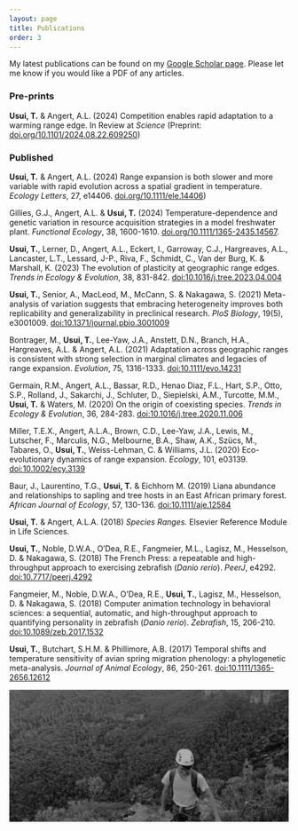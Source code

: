 ```yaml
---
layout: page
title: Publications
order: 3
---
```


My latest publications can be found on my [Google Scholar page](https://scholar.google.ca/citations?user=aGFgshoAAAAJ&hl=en). Please let me know if you would like a PDF of any articles.
### Pre-prints

**Usui, T.** & Angert, A.L. (2024) Competition enables rapid adaptation to a warming range edge. In Review at *Science* (Preprint: [doi.org/10.1101/2024.08.22.609250](https://www.biorxiv.org/content/10.1101/2024.08.22.609250v1))

### Published

**Usui, T.** & Angert, A.L. (2024) Range expansion is both slower and more variable with rapid evolution across a spatial gradient in temperature. *Ecology Letters*, 27, e14406. [doi.org/10.1111/ele.14406](https://onlinelibrary.wiley.com/doi/full/10.1111/ele.14406))

Gillies, G.J., Angert, A.L. & **Usui, T.** (2024) Temperature-dependence and genetic variation in resource acquisition strategies in a model freshwater plant. *Functional Ecology*, 38, 1600-1610. [doi.org/10.1111/1365-2435.14567](https://besjournals.onlinelibrary.wiley.com/doi/full/10.1111/1365-2435.14567).

**Usui, T.**, Lerner, D., Angert, A.L., Eckert, I., Garroway, C.J., Hargreaves, A.L., Lancaster, L.T., Lessard, J-P., Riva, F., Schmidt, C., Van der Burg, K. & Marshall, K. (2023) The evolution of plasticity at geographic range edges. *Trends in Ecology & Evolution*, 38, 831-842. [doi:10.1016/j.tree.2023.04.004](https://www.cell.com/trends/ecology-evolution/fulltext/S0169-5347(23)00084-8)

**Usui, T.**, Senior, A., MacLeod, M., McCann, S. & Nakagawa, S. (2021) Meta-analysis of variation suggests that embracing heterogeneity improves both replicability and generalizability in preclinical research. *PloS Biology*, 19(5), e3001009. [doi:10.1371/journal.pbio.3001009](https://journals.plos.org/plosbiology/article?id=10.1371/journal.pbio.3001009)

Bontrager, M., **Usui, T.**, Lee-Yaw, J.A., Anstett, D.N., Branch, H.A., Hargreaves, A.L. & Angert, A.L. (2021) Adaptation across geographic ranges is consistent with strong selection in marginal climates and legacies of range expansion. *Evolution*, 75, 1316-1333. [doi:10.1111/evo.14231](https://onlinelibrary.wiley.com/doi/10.1111/evo.14231)

Germain, R.M., Angert, A.L., Bassar, R.D., Henao Diaz, F.L., Hart, S.P., Otto, S.P., Rolland, J., Sakarchi, J., Schluter, D., Siepielski, A.M., Turcotte, M.M., **Usui, T.** & Waters, M. (2020) On the origin of coexisting species. *Trends in Ecology & Evolution*, 36, 284-283. [doi:10.1016/j.tree.2020.11.006](https://www.cell.com/trends/ecology-evolution/fulltext/S0169-5347(20)30339-6)

Miller, T.E.X., Angert, A.L.A., Brown, C.D., Lee-Yaw, J.A., Lewis, M., Lutscher, F., Marculis, N.G., Melbourne, B.A., Shaw, A.K., Szücs, M., Tabares, O., **Usui, T.**, Weiss-Lehman, C. & Williams, J.L. (2020) Eco-evolutionary dynamics of range expansion. *Ecology*, 101, e03139. [doi:10.1002/ecy.3139](https://esajournals.onlinelibrary.wiley.com/doi/abs/10.1002/ecy.3139)

Baur, J., Laurentino, T.G., **Usui, T.** & Eichhorn M. (2019) Liana abundance and relationships to sapling and tree hosts in an East African primary forest. *African Journal of Ecology*, 57, 130-136. [doi:10.1111/aje.12584](https://onlinelibrary.wiley.com/doi/full/10.1111/aje.12584)

**Usui, T.** & Angert, A.L.A. (2018) *Species Ranges.* Elsevier Reference Module in Life Sciences.

**Usui, T.**, Noble, D.W.A., O’Dea, R.E., Fangmeier, M.L., Lagisz, M., Hesselson, D. & Nakagawa, S. (2018) The French Press: a repeatable and high-throughput approach to exercising zebrafish (*Danio rerio*). *PeerJ*, e4292. [doi:10.7717/peerj.4292](https://peerj.com/articles/4292/)

Fangmeier, M., Noble, D.W.A., O’Dea, R.E., **Usui, T.**, Lagisz, M., Hesselson, D. & Nakagawa, S. (2018) Computer animation technology in behavioral sciences: a sequential, automatic, and high-throughput approach to quantifying personality in zebrafish (*Danio rerio*). *Zebrafish*, 15, 206-210. [doi:10.1089/zeb.2017.1532](https://www.liebertpub.com/doi/abs/10.1089/zeb.2017.1532)

**Usui, T.**, Butchart, S.H.M. & Phillimore, A.B. (2017) Temporal shifts and temperature sensitivity of avian spring migration phenology: a phylogenetic meta-analysis. *Journal of Animal Ecology*, 86, 250-261. [doi:10.1111/1365-2656.12612](https://besjournals.onlinelibrary.wiley.com/doi/full/10.1111/1365-2656.12612)

![rockclimb](images/rock-bw.png)
